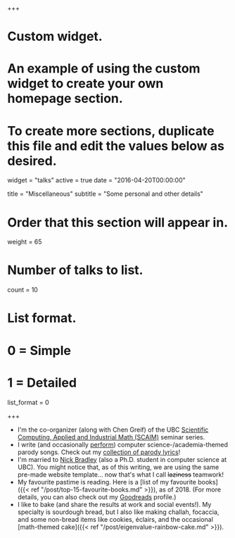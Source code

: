 +++
# Custom widget.
# An example of using the custom widget to create your own homepage section.
# To create more sections, duplicate this file and edit the values below as desired.
widget = "talks"
active = true
date = "2016-04-20T00:00:00"

title = "Miscellaneous"
subtitle = "Some personal and other details"

# Order that this section will appear in.
weight = 65

# Number of talks to list.
count = 10

# List format.
#   0 = Simple
#   1 = Detailed
list_format = 0

+++

- I'm the co-organizer (along with Chen Greif) of the UBC [Scientific Computing, Applied and Industrial Math (SCAIM)](https://sites.google.com/site/ubcscaim/home) seminar series.
- I write (and occasionally [perform](https://www.youtube.com/watch?v=PeGWyRmwPQg)) computer science-/academia-themed parody songs. Check out my [collection of parody lyrics](tags/songs/)!
- I'm married to [Nick Bradley](http://ncbradley.com) (also a Ph.D. student in computer science at UBC). You might notice that, as of this writing, we are using the same pre-made website template... now that's what I call ~~laziness~~ teamwork!
- My favourite pastime is reading. Here is a [list of my favourite books]({{< ref "/post/top-15-favourite-books.md" >}}), as of 2018. (For more details, you can also check out my [Goodreads](https://www.goodreads.com/user/show/20164091-susanne-bradley) profile.)
- I like to bake (and share the results at work and social events!). My specialty is sourdough bread, but I also like making challah, focaccia, and some non-bread items like cookies, éclairs, and the occasional [math-themed cake]({{< ref "/post/eigenvalue-rainbow-cake.md" >}}).